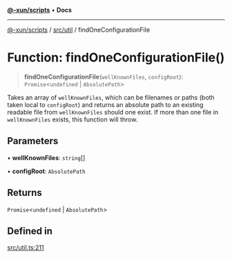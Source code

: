 [**@-xun/scripts**](../../../README.md) • **Docs**

***

[@-xun/scripts](../../../README.md) / [src/util](../README.md) / findOneConfigurationFile

# Function: findOneConfigurationFile()

> **findOneConfigurationFile**(`wellKnownFiles`, `configRoot`): `Promise`\<`undefined` \| `AbsolutePath`\>

Takes an array of `wellKnownFiles`, which can be filenames or paths (both
taken local to `configRoot`) and returns an absolute path to an existing
readable file from `wellKnownFiles` should one exist. If more than one file
in `wellKnownFiles` exists, this function will throw.

## Parameters

• **wellKnownFiles**: `string`[]

• **configRoot**: `AbsolutePath`

## Returns

`Promise`\<`undefined` \| `AbsolutePath`\>

## Defined in

[src/util.ts:211](https://github.com/Xunnamius/xscripts/blob/f4ec173014b41a5b69e2dbdb82e9f8b7ec9d9c86/src/util.ts#L211)
